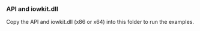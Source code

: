 ### API and iowkit.dll
Copy the API and iowkit.dll (x86 or x64) into this folder to run the examples.